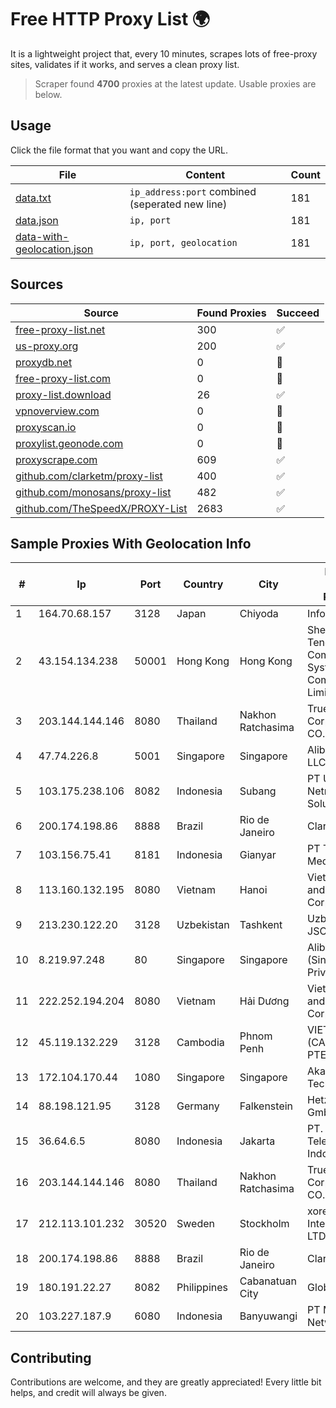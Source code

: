 
# Free HTTP Proxy List 🌍

It is a lightweight project that, every 10 minutes, scrapes lots of free-proxy sites, validates if it works, and serves a clean proxy list.


> Scraper found **4700** proxies at the latest update. Usable proxies are below.

## Usage

Click the file format that you want and copy the URL.


|File|Content|Count|
|----|-------|-----|
|[data.txt](https://raw.githubusercontent.com/themiralay/Proxy-List-World/master/data.txt)|`ip_address:port` combined (seperated new line)|181|
|[data.json](https://raw.githubusercontent.com/themiralay/Proxy-List-World/master/data.json)|`ip, port`|181|
|[data-with-geolocation.json](https://raw.githubusercontent.com/themiralay/Proxy-List-World/master/data-with-geolocation.json)|`ip, port, geolocation`|181|

## Sources

|Source|Found Proxies|Succeed|
|------|-------------|-------|
|[free-proxy-list.net](https://free-proxy-list.net)|300|✅|
|[us-proxy.org](https://www.us-proxy.org)|200|✅|
|[proxydb.net](http://proxydb.net)|0|🚫|
|[free-proxy-list.com](https://free-proxy-list.com/?page=&port=&type%5B%5D=http&type%5B%5D=https&up_time=0&search=Search)|0|🚫|
|[proxy-list.download](https://www.proxy-list.download/HTTP)|26|✅|
|[vpnoverview.com](https://vpnoverview.com/privacy/anonymous-browsing/free-proxy-servers)|0|🚫|
|[proxyscan.io](https://www.proxyscan.io)|0|🚫|
|[proxylist.geonode.com](https://proxylist.geonode.com/api/proxy-list?limit=300&page=1&sort_by=lastChecked&sort_type=desc&protocols=http,https)|0|🚫|
|[proxyscrape.com](https://api.proxyscrape.com/v2/?request=displayproxies&protocol=http&timeout=10000&country=all&ssl=all&anonymity=all)|609|✅|
|[github.com/clarketm/proxy-list](https://raw.githubusercontent.com/clarketm/proxy-list/master/proxy-list-raw.txt)|400|✅|
|[github.com/monosans/proxy-list](https://raw.githubusercontent.com/monosans/proxy-list/main/proxies/http.txt)|482|✅|
|[github.com/TheSpeedX/PROXY-List](https://raw.githubusercontent.com/TheSpeedX/PROXY-List/master/http.txt)|2683|✅|


## Sample Proxies With Geolocation Info

|#|Ip|Port|Country|City|Internet Service Provider|
|-|--|----|-------|----|-------------------------|
|1|164.70.68.157|3128|Japan|Chiyoda|InfoSphere|
|2|43.154.134.238|50001|Hong Kong|Hong Kong|Shenzhen Tencent Computer Systems Company Limited|
|3|203.144.144.146|8080|Thailand|Nakhon Ratchasima|True Internet Corporation CO. Ltd.|
|4|47.74.226.8|5001|Singapore|Singapore|Alibaba Cloud LLC|
|5|103.175.238.106|8082|Indonesia|Subang|PT Uliz Netmedia Solusindo|
|6|200.174.198.86|8888|Brazil|Rio de Janeiro|Claro S.A|
|7|103.156.75.41|8181|Indonesia|Gianyar|PT Trika Global Media|
|8|113.160.132.195|8080|Vietnam|Hanoi|VietNam Post and Telecom Corporation|
|9|213.230.122.20|3128|Uzbekistan|Tashkent|Uzbektelecom JSC|
|10|8.219.97.248|80|Singapore|Singapore|Alibaba Cloud (Singapore) Private Limited|
|11|222.252.194.204|8080|Vietnam|Hải Dương|VietNam Post and Telecom Corporation|
|12|45.119.132.229|3128|Cambodia|Phnom Penh|VIETTEL (CAMBODIA) PTE., LTD|
|13|172.104.170.44|1080|Singapore|Singapore|Akamai Technologies|
|14|88.198.121.95|3128|Germany|Falkenstein|Hetzner Online GmbH|
|15|36.64.6.5|8080|Indonesia|Jakarta|PT. Telekomunikasi Indonesia|
|16|203.144.144.146|8080|Thailand|Nakhon Ratchasima|True Internet Corporation CO. Ltd.|
|17|212.113.101.232|30520|Sweden|Stockholm|xorek.cloud International LTD|
|18|200.174.198.86|8888|Brazil|Rio de Janeiro|Claro S.A|
|19|180.191.22.27|8082|Philippines|Cabanatuan City|Globe Telecom|
|20|103.227.187.9|6080|Indonesia|Banyuwangi|PT Master Star Network|



## Contributing

Contributions are welcome, and they are greatly appreciated! Every
little bit helps, and credit will always be given.

